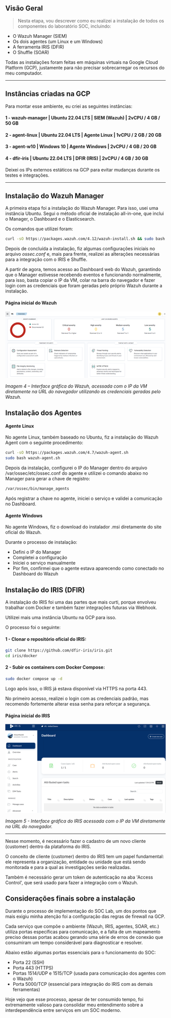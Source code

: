 ## Visão Geral

> Nesta etapa, vou descrever como eu realizei a instalação de todos os componentes do laboratório SOC, incluindo:

- O Wazuh Manager (SIEM)
- Os dois agentes (um Linux e um Windows)
- A ferramenta IRIS (DFIR)
- O Shuffle (SOAR)

Todas as instalações foram feitas em máquinas virtuais na Google Cloud Platform (GCP), justamente para não precisar sobrecarregar os recursos do meu computador.

---

## Instâncias criadas na GCP

Para montar esse ambiente, eu criei as seguintes instâncias:

#### 1 - wazuh-manager | Ubuntu 22.04 LTS | SIEM (Wazuh) | 2vCPU / 4 GB / 50 GB
#### 2 - agent-linux | Ubuntu 22.04 LTS | Agente Linux | 1vCPU / 2 GB / 20 GB
#### 3 - agent-w10 | Windows 10 | Agente Windows | 2vCPU / 4 GB / 20 GB
#### 4 - dfir-iris | Ubuntu 22.04 LTS | DFIR (IRIS) | 2vCPU / 4 GB / 30 GB

Deixei os IPs externos estáticos na GCP para evitar mudanças durante os testes e integrações.

---

## Instalação do Wazuh Manager

A primeira etapa foi a instalação do Wazuh Manager. Para isso, usei uma instância Ubuntu. Segui o método oficial de instalação all-in-one, que inclui o Manager, o Dashboard e o Elasticsearch.

Os comandos que utilizei foram:

```bash
curl -sO https://packages.wazuh.com/4.12/wazuh-install.sh && sudo bash ./wazuh-install.sh -a
```
Depois de concluída a instalação, fiz algumas configurações iniciais no arquivo *ossec.conf* e, mais para frente, realizei as alterações necessárias para a integração com o IRIS e Shuffle.

A partir de agora, temos acesso ao Dashboard web do Wazuh, garantindo que o Manager estivesse recebendo eventos e funcionando normalmente, para isso, basta copiar o IP da VM, colar na barra do navegador e fazer login com as credenciais que foram geradas pelo próprio Wazuh durante a instalação.

#### Página inicial do Wazuh

![Página inicial do Wazuh](../images/wazuh/DashboardWazuh.png)

*Imagem 4 – Interface gráfica do Wazuh, acessada com o IP da VM diretamente na URL do navegador utilizando as credenciais geradas pelo Wazuh.*

## Instalação dos Agentes
#### Agente Linux

No agente Linux, também baseado no Ubuntu, fiz a instalação do Wazuh Agent com o seguinte procedimento:

```bash
curl -sO https://packages.wazuh.com/4.7/wazuh-agent.sh
sudo bash wazuh-agent.sh
```
Depois da instalação, configurei o IP do Manager dentro do arquivo /var/ossec/etc/ossec.conf do agente e utilizei o comando abaixo no Manager para gerar a chave de registro:

```bash
/var/ossec/bin/manage_agents
```
Após registrar a chave no agente, iniciei o serviço e validei a comunicação no Dashboard.

#### Agente Windows

No agente Windows, fiz o download do instalador .msi diretamente do site oficial do Wazuh.

Durante o processo de instalação:

- Defini o IP do Manager
- Completei a configuração
- Iniciei o serviço manualmente
- Por fim, confirmei que o agente estava aparecendo como conectado no Dashboard do Wazuh

## Instalação do IRIS (DFIR)
A instalação do IRIS foi uma das partes que mais curti, porque envolveu trabalhar com Docker e também fazer integrações futuras via Webhook.

Utilizei mais uma instância Ubuntu na GCP para isso.

O processo foi o seguinte:

#### 1 - Clonar o repositório oficial do IRIS:

``` bash
git clone https://github.com/dfir-iris/iris.git
cd iris/docker
```
#### 2 - Subir os containers com Docker Compose:

``` bash
sudo docker compose up -d
```
Logo após isso, o IRIS já estava disponível via HTTPS na porta 443.

No primeiro acesso, realizei o login com as credenciais padrão, mas recomendo fortemente alterar essa senha para reforçar a segurança.

#### Página inicial do IRIS 

![Página inicial do IRIS](../images/iris/DashboardIris.png)

*Imagem 5 - Interface gráfica do IRIS acessada com o IP da VM diretamente na URL do navegador.*

---

Nesse momento, é necessário fazer o cadastro de um novo cliente (customer) dentro da plataforma do IRIS.

O conceito de cliente (customer) dentro do IRIS tem um papel fundamental: ele representa a organização, entidade ou unidade que está sendo monitorada e para a qual as investigações serão realizadas.

Também é necessário gerar um token de autenticação na aba 'Access Control', que será usado para fazer a integração com o Wazuh.

## Considerações finais sobre a instalação

Durante o processo de implementação do SOC Lab, um dos pontos que mais exigiu minha atenção foi a configuração das regras de firewall na GCP.

Cada serviço que compõe o ambiente (Wazuh, IRIS, agentes, SOAR, etc.) utiliza portas específicas para comunicação, e a falta de um mapeamento preciso dessas portas acabou gerando uma série de erros de conexão que consumiram um tempo considerável para diagnosticar e resolver.

Abaixo estão algumas portas essenciais para o funcionamento do SOC:
- Porta 22 (SSH)
- Porta 443 (HTTPS)
- Portas 1514/UDP e 1515/TCP (usada para comunicação dos agentes com o Wazuh)
- Porta 5000/TCP (essencial para integração do IRIS com as demais ferramentas)

Hoje vejo que esse processo, apesar de ter consumido tempo, foi extremamente valioso para consolidar meu entendimento sobre a interdependência entre serviços em um SOC moderno.




